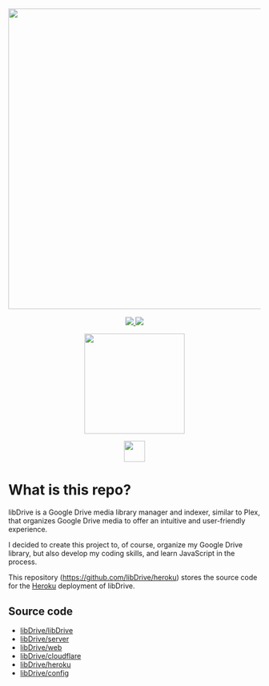 <a href="#">
  <h3 align="center">
    <img src="https://i.ibb.co/HVB5Dw1/lib-Drive-Header.png" width="600px" />
  </h3>
</a>
<p align="center">
  <a href="https://github.com/libDrive/libDrive/releases">
    <img src="https://img.shields.io/github/downloads/libDrive/libDrive/total?color=%234197fe&style=for-the-badge" />
  </a>
  <a href="https://github.com/libDrive/libDrive/releases/latest">
    <img src="https://img.shields.io/github/v/release/libDrive/libDrive?color=%234197fe&style=for-the-badge" />
  </a>
</p>
<p align="center">
  <a href="https://heroku.com/deploy?template=https://github.com/vivian-wis/heroku">
    <img src="https://img.shields.io/badge/Deploy%20To%20Heroku-blueviolet?style=for-the-badge&logo=heroku" width="200" />
  </a>
</p>
<p align="center">
  <a href="https://t.me/libdrive_support">
    <img src="https://upload.wikimedia.org/wikipedia/commons/thumb/8/82/Telegram_logo.svg/42px-Telegram_logo.svg.png" width="42" />
  </a>
</p>

# What is this repo?

libDrive is a Google Drive media library manager and indexer, similar to Plex, that organizes Google Drive media to offer an intuitive and user-friendly experience.

I decided to create this project to, of course, organize my Google Drive library, but also develop my coding skills, and learn JavaScript in the process.

This repository (<https://github.com/libDrive/heroku>) stores the source code for the [Heroku](https://heroku.com) deployment of libDrive.

## Source code

- [libDrive/libDrive](https://github.com/libDrive/libDrive)
- [libDrive/server](https://github.com/libDrive/server)
- [libDrive/web](https://github.com/libDrive/web)
- [libDrive/cloudflare](https://github.com/libDrive/cloudflare)
- [libDrive/heroku](https://github.com/libDrive/heroku)
- [libDrive/config](https://github.com/libDrive/config)
